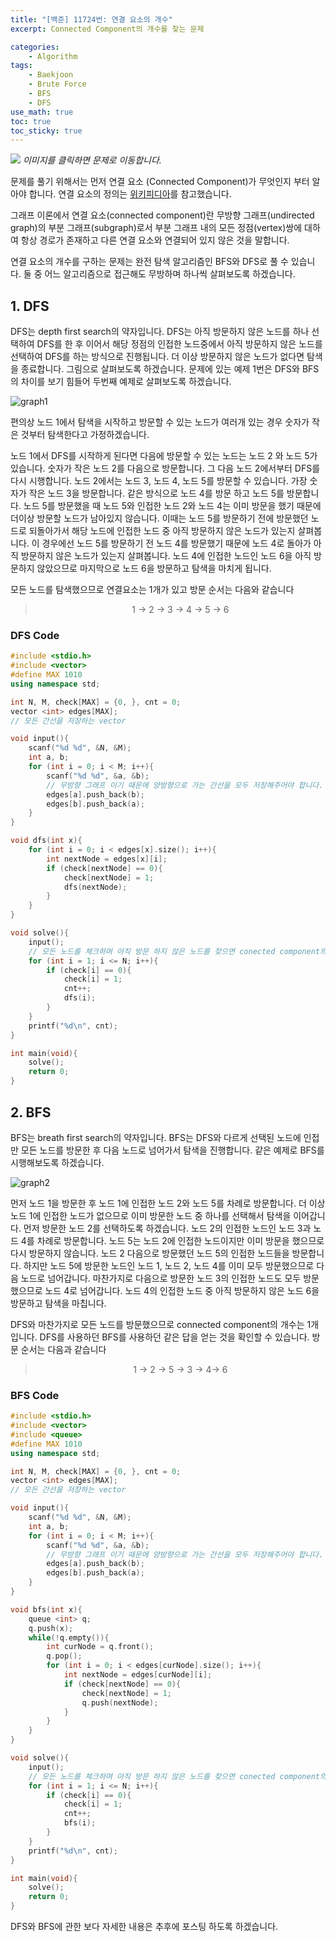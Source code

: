 ```yaml
--- 
title: "[백준] 11724번: 연결 요소의 개수"
excerpt: Connected Component의 개수를 찾는 문제

categories:
    - Algorithm
tags:
    - Baekjoon
    - Brute Force
    - BFS
    - DFS
use_math: true
toc: true
toc_sticky: true
---
```


[<img src="../../assets/images/algorithm/baekjoon11724">](https://www.acmicpc.net/problem/11724)
*이미지를 클릭하면 문제로 이동합니다.*

문제를 풀기 위해서는 먼저 연결 요소 (Connected Component)가 무엇인지 부터 알아야 합니다. 연결 요소의 정의는 [위키피디아](https://en.wikipedia.org/wiki/Component_(graph_theory))를 참고했습니다.

그래프 이론에서 연결 요소(connected component)란 무방향 그래프(undirected graph)의 부분 그래프(subgraph)로서 부분 그래프 내의 모든 정점(vertex)쌍에 대하여 항상 경로가 존재하고 다른 연결 요소와 연결되어 있지 않은 것을 말합니다. 

연결 요소의 개수를 구하는 문제는 완전 탐색 알고리즘인 BFS와 DFS로 풀 수 있습니다. 둘 중 어느 알고리즘으로 접근해도 무방하며 하나씩 살펴보도록 하겠습니다.

## 1. DFS
DFS는 depth first search의 약자입니다. DFS는 아직 방문하지 않은 노드를 하나 선택하여 DFS를 한 후 이어서 해당 정점의 인접한 노드중에서 아직 방문하지 않은 노드를 선택하여 DFS를 하는 방식으로 진행됩니다. 더 이상 방문하지 않은 노드가 없다면 탐색을 종료합니다. 그림으로 살펴보도록 하겠습니다. 문제에 있는 예제 1번은 DFS와 BFS의 차이를 보기 힘들어 두번째 예제로 살펴보도록 하겠습니다.


![graph1](../../assets/images/algorithm/baekjoon11724-graph1)


편의상 노드 1에서 탐색을 시작하고 방문할 수 있는 노드가 여러개 있는 경우 숫자가 작은 것부터 탐색한다고 가정하겠습니다.

노드 1에서 DFS를 시작하게 된다면 다음에 방문할 수 있는 노드는 노드 2 와 노드 5가 있습니다. 숫자가 작은 노드 2를 다음으로 방문합니다. 그 다음 노드 2에서부터 DFS를 다시 시행합니다. 노드 2에서는 노드 3, 노드 4, 노드 5를 방문할 수 있습니다. 가장 숫자가 작은 노드 3을 방문합니다. 같은 방식으로 노드 4를 방문 하고 노드 5를 방문합니다. 노드 5를 방문했을 때 노드 5와 인접한 노드 2와 노드 4는 이미 방문을 했기 때문에 더이상 방문할 노드가 남아있지 않습니다. 이때는 노드 5를 방문하기 전에 방문했던 노드로 되돌아가서 해당 노드에 인접한 노드 중 아직 방문하지 않은 노드가 있는지 살펴봅니다. 이 경우에선 노드 5를 방문하기 전 노드 4를 방문했기 때문에 노드 4로 돌아가 아직 방문하지 않은 노드가 있는지 살펴봅니다. 노드 4에 인접한 노드인 노드 6을 아직 방문하지 않았으므로 마지막으로 노드 6을 방문하고 탐색을 마치게 됩니다. 

모든 노드를 탐색했으므로 연결요소는 1개가 있고 방문 순서는 다음와 같습니다
> <center>1 -> 2 -> 3 -> 4 -> 5 -> 6</center>

### DFS Code

```cpp
#include <stdio.h>
#include <vector>
#define MAX 1010
using namespace std;

int N, M, check[MAX] = {0, }, cnt = 0;
vector <int> edges[MAX];
// 모든 간선을 저장하는 vector

void input(){
    scanf("%d %d", &N, &M);
    int a, b;
    for (int i = 0; i < M; i++){
        scanf("%d %d", &a, &b);
        // 무방향 그래프 이기 때문에 양방향으로 가는 간선을 모두 저장해주어야 합니다.
        edges[a].push_back(b);
        edges[b].push_back(a);
    }
}

void dfs(int x){
    for (int i = 0; i < edges[x].size(); i++){
        int nextNode = edges[x][i];
        if (check[nextNode] == 0){
            check[nextNode] = 1;
            dfs(nextNode);
        }
    }
}

void solve(){
    input();
    // 모든 노드를 체크하며 아직 방문 하지 않은 노드를 찾으면 conected component의 갯수를 하나 늘려주고 해당 노드로 부터 dfs를 시행합니다.
    for (int i = 1; i <= N; i++){
        if (check[i] == 0){
            check[i] = 1;
            cnt++;
            dfs(i);
        }
    }
    printf("%d\n", cnt);
}

int main(void){
    solve();
    return 0;
}
```

## 2. BFS

BFS는 breath first search의 약자입니다. BFS는 DFS와 다르게 선택된 노드에 인접만 모든 노드를 방문한 후 다음 노드로 넘어가서 탐색을 진행합니다. 같은 예제로 BFS를 시행해보도록 하겠습니다.

![graph2](../../assets/images/algorithm/baekjoon11724-graph1)

먼저 노드 1을 방문한 후 노드 1에 인접한 노드 2와 노드 5를 차례로 방문합니다. 더 이상 노드 1에 인접한 노드가 없으므로 이미 방문한 노드 중 하나를 선택해서 탐색을 이어갑니다. 먼저 방문한 노드 2를 선택하도록 하겠습니다. 노드 2의 인접한 노드인 노드 3과 노드 4를 차례로 방문합니다. 노드 5는 노드 2에 인접한 노드이지만 이미 방문을 했으므로 다시 방문하지 않습니다. 노드 2 다음으로 방문했던 노드 5의 인접한 노드들을 방문합니다. 하지만 노드 5에 방문한 노드인 노드 1, 노드 2, 노드 4를 이미 모두 방문했으므로 다음 노드로 넘어갑니다. 마찬가지로 다음으로 방문한 노드 3의 인접한 노드도 모두 방문했으므로 노드 4로 넘어갑니다. 노드 4의 인접한 노드 중 아직 방문하지 않은 노드 6을 방문하고 탐색을 마칩니다.

DFS와 마찬가지로 모든 노드를 방문했으므로 connected component의 개수는 1개입니다. DFS를 사용하던 BFS를 사용하던 같은 답을 얻는 것을 확인할 수 있습니다. 방문 순서는 다음과 같습니다
> <center>1 -> 2 -> 5 -> 3 -> 4-> 6</center>

### BFS Code

```cpp
#include <stdio.h>
#include <vector>
#include <queue>
#define MAX 1010
using namespace std;

int N, M, check[MAX] = {0, }, cnt = 0;
vector <int> edges[MAX];
// 모든 간선을 저장하는 vector

void input(){
    scanf("%d %d", &N, &M);
    int a, b;
    for (int i = 0; i < M; i++){
        scanf("%d %d", &a, &b);
        // 무방향 그래프 이기 때문에 양방향으로 가는 간선을 모두 저장해주어야 합니다.
        edges[a].push_back(b);
        edges[b].push_back(a);
    }
}

void bfs(int x){
    queue <int> q;
    q.push(x);
    while(!q.empty()){
        int curNode = q.front();
        q.pop();
        for (int i = 0; i < edges[curNode].size(); i++){
            int nextNode = edges[curNode][i];
            if (check[nextNode] == 0){
                check[nextNode] = 1;
                q.push(nextNode);
            }
        }
    }
}

void solve(){
    input();
    // 모든 노드를 체크하며 아직 방문 하지 않은 노드를 찾으면 conected component의 갯수를 하나 늘려주고 해당 노드로 부터 bfs를 시행합니다.
    for (int i = 1; i <= N; i++){
        if (check[i] == 0){
            check[i] = 1;
            cnt++;
            bfs(i);
        }
    }
    printf("%d\n", cnt);
}

int main(void){
    solve();
    return 0;
}
```

DFS와 BFS에 관한 보다 자세한 내용은 추후에 포스팅 하도록 하겠습니다. 